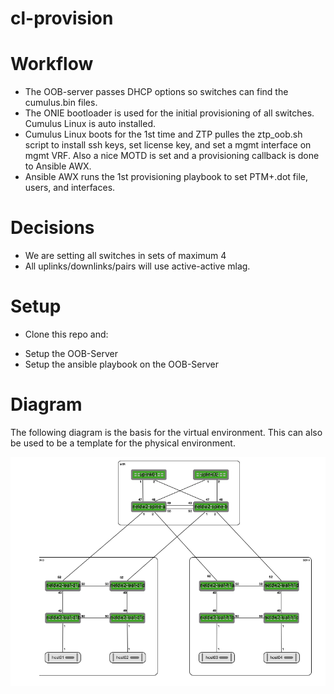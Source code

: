 # cl-provision

# Workflow
- The OOB-server passes DHCP options so switches can find the cumulus.bin files.
- The ONIE bootloader is used for the initial provisioning of all switches. Cumulus Linux is auto installed.
- Cumulus Linux boots for the 1st time and ZTP pulles the ztp_oob.sh script to install ssh keys, set license key, and set a mgmt interface on mgmt VRF.
  Also a nice MOTD is set and a provisioning callback is done to Ansible AWX.
- Ansible AWX runs the 1st provisioning playbook to set PTM+.dot file, users, and interfaces.

# Decisions
- We are setting all switches in sets of maximum 4
- All uplinks/downlinks/pairs will use active-active mlag.

# Setup
- Clone this repo and:
* Setup the OOB-Server
* Setup the ansible playbook on the OOB-Server

# Diagram
The following diagram is the basis for the virtual environment. This can also be used to be a template for the physical environment.

![diagram](diagrams/naturalis.png)  
